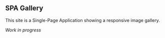 ## SPA Gallery

This site is a Single-Page Application showing a responsive image gallery.

*Work in progress*
